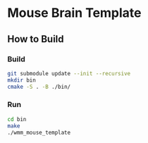 # Mouse Brain Template

## How to Build

### Build

```bash
git submodule update --init --recursive
mkdir bin
cmake -S . -B ./bin/
```

### Run

```bash
cd bin
make
./wmm_mouse_template
```

